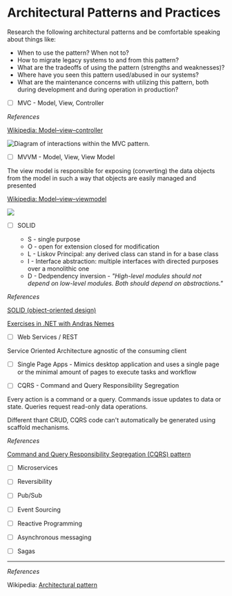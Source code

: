 # Architectural Patterns and Practices



Research the following architectural patterns and be comfortable speaking about things like:
- When to use the pattern? When not to?
- How to migrate legacy systems to and from this pattern?
- What are the tradeoffs of using the pattern (strengths and weaknesses)?
- Where have you seen this pattern used/abused in our systems?
- What are the maintenance concerns with utilizing this pattern, both during development and during operation in production?

- [ ] MVC - Model, View, Controller

_References_

[Wikipedia: Model–view–controller](https://en.wikipedia.org/wiki/Model%E2%80%93view%E2%80%93controller)

![Diagram of interactions within the MVC pattern.](https://upload.wikimedia.org/wikipedia/commons/a/a0/MVC-Process.svg)

- [ ] MVVM - Model, View, View Model

The view model is responsible for exposing (converting) the data objects from the model in such a way that objects are easily managed and presented

[Wikipedia: Model–view–viewmodel](https://en.wikipedia.org/wiki/Model%E2%80%93view%E2%80%93viewmodel)

![](https://upload.wikimedia.org/wikipedia/commons/8/87/MVVMPattern.png)

- [ ] SOLID

    - S - single purpose
    - O - open for extension closed for modification
    - L - Liskov Principal: any derived class can stand in for a base class
    - I - Interface abstraction: multiple interfaces with directed purposes over a monolithic one
    - D - Dedpendency inversion - _"High-level modules should not depend on low-level modules. Both should depend on abstractions."_

_References_

[SOLID (object-oriented design)](https://en.wikipedia.org/wiki/SOLID_(object-oriented_design))

[Exercises in .NET with Andras Nemes](https://dotnetcodr.com/architecture-and-patterns/)

- [ ] Web Services / REST

Service Oriented Architecture agnostic of the consuming client

- [ ] Single Page Apps - Mimics desktop application and uses a single page or the minimal amount of pages to execute tasks and workflow


- [ ] CQRS - Command and Query Responsibility Segregation

Every action is a command or a query.  Commands issue updates to data or state.  Queries request read-only data operations.

Different thant CRUD, CQRS code can't automatically be generated using scaffold mechanisms.

_References_

[Command and Query Responsibility Segregation (CQRS) pattern](https://docs.microsoft.com/en-us/azure/architecture/patterns/cqrs)

- [ ] Microservices

- [ ] Reversibility

- [ ] Pub/Sub

- [ ] Event Sourcing

- [ ] Reactive Programming

- [ ] Asynchronous messaging

- [ ] Sagas



<hr />

_References_

Wikipedia: [Architectural pattern](https://en.wikipedia.org/wiki/Architectural_pattern)
